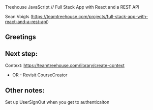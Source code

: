 Treehouse JavaScript // Full Stack App with React and a REST API

Sean Voigts (https://teamtreehouse.com/projects/full-stack-app-with-react-and-a-rest-api)

## Greetings

## Next step:
Context: https://teamtreehouse.com/library/create-context 
- OR -
Revisit CourseCreator

## Other notes:
Set up UserSignOut when you get to authenticaiton <Route path="/signout" component={UserSignOut} />
